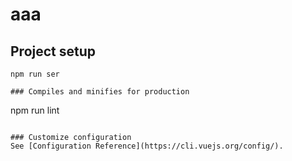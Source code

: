 # aaa

## Project setup
```
npm run ser

### Compiles and minifies for production
```
npm run lint
```

### Customize configuration
See [Configuration Reference](https://cli.vuejs.org/config/).
